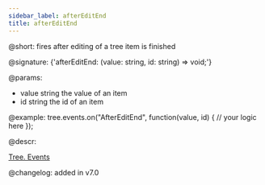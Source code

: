 ```yaml
---
sidebar_label: afterEditEnd
title: afterEditEnd
---          
```


@short: fires after editing of a tree item is finished

@signature: {'afterEditEnd: (value: string, id: string) => void;'}

@params: 
- value     string  the value of an item
- id        string  the id of an item

@example:
tree.events.on("AfterEditEnd", function(value, id) {
    // your logic here
});



@descr:

[Tree. Events](https://snippet.dhtmlx.com/vux1ye9g)

@changelog: added in v7.0

